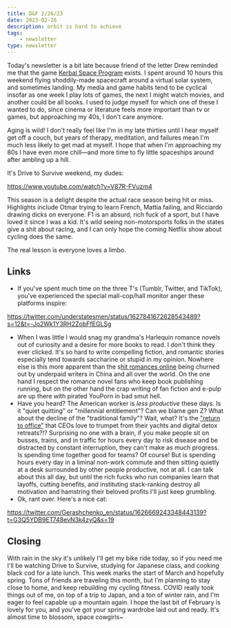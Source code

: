 ```yaml
---
title: D&F 2/26/23
date: 2023-02-26
description: orbit is hard to achieve
tags: 
    - newsletter
type: newsletter
---
```


Today's newsletter is a bit late because friend of the letter Drew reminded me that the game [Kerbal Space Program](https://www.kerbalspaceprogram.com/) exists. I spent around 10 hours this weekend flying shoddily-made spacecraft around a virtual solar system, and sometimes landing. My media and game habits tend to be cyclical insofar as one week I play lots of games, the next I might watch movies, and another could be all books. I used to judge myself for which one of these I wanted to do, since cinema or literature feels more important than tv or games, but approaching my 40s, I don't care anymore.

Aging is wild! I don't really feel like I'm in my late thirties until I hear myself get off a couch, but years of therapy, meditation, and failures mean I'm much less likely to get mad at myself. I hope that when I'm approaching my 80s I have even more chill—and more time to fly little spaceships around after ambling up a hill. 

It's Drive to Survive weekend, my dudes:

https://www.youtube.com/watch?v=V87R-FVuzm4

This season is a delight despite the actual race season being hit or miss. Highlights include Otmar trying to learn French, Mattia failing, and Ricciardo drawing dicks on everyone. F1 is an absurd, rich fuck of a sport, but I have loved it since I was a kid. It's wild seeing non-motorsports folks in the states give a shit about racing, and I can only hope the coming Netflix show about cycling does the same.

The real lesson is everyone loves a limbo.

 

## Links

- If you've spent much time on the three T's (Tumblr, Twitter, and TikTok), you've experienced the special mall-cop/hall monitor anger these platforms inspire:

https://twitter.com/understatesmen/status/1627841672628543489?s=12&t=-Jo2Wk1Y3RH2ZobFfEGLSg

- When I was little I would snag my grandma's Harlequin romance novels out of curiosity and a desire for more books to read. I don't think they ever clicked. It's so hard to write compelling fiction, and romantic stories especially tend towards saccharine or stupid in my opinion. Nowhere else is this more apparent than the s[hit romances online](https://restofworld.org/2022/china-romance-novels/) being churned out by underpaid writers in China and all over the world. On the one hand I respect the romance novel fans who keep book publishing running, but on the other hand the crap writing of fan fiction and e-pulp are up there with pirated YouPorn in bad smut hell.
- Have you heard? The American worker is _less productive_ these days. Is it "quiet quitting" or "millennial entitlement"? Can we blame gen Z? What about the decline of the "traditional family"? Wait, what? It's the ["return to office"](https://fortune.com/2023/02/16/return-office-real-reason-slump-productivity-data-careers-gleb-tsipursky/) that CEOs love to trumpet from their yachts and digital detox retreats?!? Surprising no one with a brain, if you make people sit on busses, trains, and in traffic for hours every day to risk disease and be distracted by constant interruption, they can't make as much progress. Is spending time together good for teams? Of course! But is spending hours every day in a liminal non-work commute and then sitting quietly at a desk surrounded by other people productive, not at all. I can talk about this all day, but until the rich fucks who run companies learn that layoffs, cutting benefits, and instituting stack-ranking destroy all motivation and hamstring their beloved profits I'll just keep grumbling.
- Ok, rant over. Here's a nice cat:

https://twitter.com/Gerashchenko_en/status/1626669243348443139?t=G3Q5YDB9ET748evN3k4zyQ&s=19

## Closing

With rain in the sky it's unlikely I'll get my bike ride today, so if you need me I'll be watching Drive to Survive, studying for Japanese class, and cooking black cod for a late lunch. This week marks the start of March and hopefully spring. Tons of friends are traveling this month, but I'm planning to stay close to home, and keep rebuilding my cycling fitness. COVID really took things out of me, on top of a trip to Japan, and a ton of winter rain, and I'm eager to feel capable up a mountain again. I hope the last bit of February is lovely for you, and you've got your spring wardrobe laid out and ready. It's almost time to blossom, space cowgirls~
